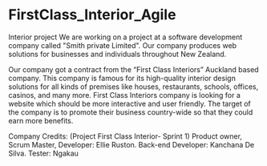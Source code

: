 # FirstClass_Interior_Agile
Interior project
We are working on a project at a software development company called "Smith private Limited". Our company produces web solutions for businesses and individuals throughout New Zealand. 

Our company got a contract from the “First Class Interiors” Auckland based company. This company is famous for its high-quality interior design solutions for all kinds of premises like houses, restaurants, schools, offices, casinos, and many more. First Class Interiors company is looking for a website which should be more interactive and user friendly. The target of the company is to promote their business country-wide so that they could earn more benefits. 

Company Credits: (Project First Class Interior- Sprint 1) Product owner, Scrum Master, Developer: Ellie Ruston. Back-end Developer: Kanchana De Silva. Tester: Ngakau
